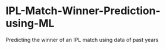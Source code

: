 # IPL-Match-Winner-Prediction-using-ML

Predicting the winner of an IPL match using data of past years
